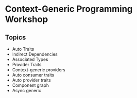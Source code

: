 # Context-Generic Programming Workshop

## Topics

- Auto Traits
- Indirect Dependencies
- Associated Types
- Provider Traits
- Context-generic providers
- Auto consumer traits
- Auto provider traits
- Component graph
- Async generic